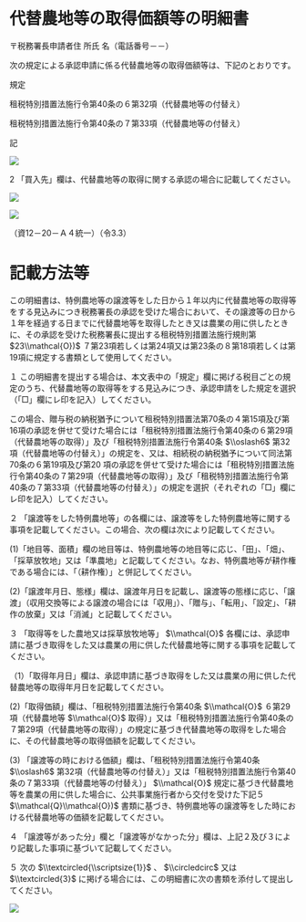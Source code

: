 # 代替農地等の取得価額等の明細書

〒税務署長申請者住 所氏 名（電話番号－－）

次の規定による承認申請に係る代替農地等の取得価額等は、下記のとおりです。

規定

租税特別措置法施行令第40条の６第32項（代替農地等の付替え）

租税特別措置法施行令第40条の７第33項（代替農地等の付替え）

記

![](https://www.nta.go.jp/tmp/d6e68a27-878e-4073-b5c7-44620e4847e0/images/243f8ec05b6bb806fe2a37d41c63ebcc2d4f245a9efa0b2bfc8482e39ce49916.jpg)

2 「買入先」欄は、代替農地等の取得に関する承認の場合に記載してください。

![](https://www.nta.go.jp/tmp/d6e68a27-878e-4073-b5c7-44620e4847e0/images/32cd9e60c67a50415ce105b0a6fa4876ede717369ad5610aa861f8fb0a53e13f.jpg)

![](https://www.nta.go.jp/tmp/d6e68a27-878e-4073-b5c7-44620e4847e0/images/f12f5b1200409110c9f075f623072418af8fb5190039e0609b6ea74cdb09663f.jpg)

（資12－20－Ａ４統一）（令3.3）

# 記載方法等

この明細書は、特例農地等の譲渡等をした日から１年以内に代替農地等の取得等をする見込みにつき税務署長の承認を受けた場合において、その譲渡等の日から１年を経過する日までに代替農地等を取得したとき又は農業の用に供したときに、その承認を受けた税務署長に提出する租税特別措置法施行規則第 $23\\mathcal{O})$ ７第23項若しくは第24項又は第23条の８第18項若しくは第19項に規定する書類として使用してください。

１ この明細書を提出する場合は、本文表中の「規定」欄に掲げる税目ごとの規定のうち、代替農地等の取得等をする見込みにつき、承認申請をした規定を選択（「□」欄にレ印を記入）してください。

この場合、贈与税の納税猶予について租税特別措置法第70条の４第15項及び第16項の承認を併せて受けた場合には「租税特別措置法施行令第40条の６第29項（代替農地等の取得）」及び「租税特別措置法施行令第40条 $\\oslash6$ 第32項（代替農地等の付替え）」の規定を、又は、相続税の納税猶予について同法第70条の６第19項及び第20 項の承認を併せて受けた場合には「租税特別措置法施行令第40条の７第29項（代替農地等の取得）」及び「租税特別措置法施行令第40条の７第33項（代替農地等の付替え）」の規定を選択（それぞれの「□」欄にレ印を記入）してください。

２ 「譲渡等をした特例農地等」の各欄には、譲渡等をした特例農地等に関する事項を記載してください。この場合、次の欄は次により記載してください。

(1)「地目等、面積」欄の地目等は、特例農地等の地目等に応じ、「田」、「畑」、「採草放牧地」又は「準農地」と記載してください。なお、特例農地等が耕作権である場合には、「（耕作権）」と併記してください。

(2)「譲渡年月日、態様」欄は、譲渡年月日を記載し、譲渡等の態様に応じ、「譲渡」（収用交換等による譲渡の場合には「収用」）、「贈与」、「転用」、「設定」、「耕作の放棄」又は「消滅」と記載してください。

３ 「取得等をした農地又は採草放牧地等」 $\\mathcal{O}$ 各欄には、承認申請に基づき取得をした又は農業の用に供した代替農地等に関する事項を記載してください。

（1）「取得年月日」欄は、承認申請に基づき取得をした又は農業の用に供した代替農地等の取得年月日を記載してください。

(2)「取得価額」欄は、「租税特別措置法施行令第40条 $\\mathcal{O}$ ６第29項（代替農地等 $\\mathcal{O}$ 取得）」又は「租税特別措置法施行令第40条の７第29項（代替農地等の取得）」の規定に基づき代替農地等の取得をした場合に、その代替農地等の取得価額を記載してください。

(3) 「譲渡等の時における価額」欄は、「租税特別措置法施行令第40条 $\\oslash6$ 第32項（代替農地等の付替え）」又は「租税特別措置法施行令第40条の７第33項（代替農地等の付替え）」 $\\mathcal{O}$ 規定に基づき代替農地等を農業の用に供した場合に、公共事業施行者から交付を受けた下記５ $\\mathcal{Q}\\mathcal{O})$ 書類に基づき、特例農地等の譲渡等をした時における代替農地等の価額を記載してください。

４ 「譲渡等があった分」欄と「譲渡等がなかった分」欄は、上記２及び３により記載した事項に基づいて記載してください。

５ 次の $\\textcircled{\\scriptsize{1}}$ 、 $\\circledcirc$ 又は $\\textcircled{3}$ に掲げる場合には、この明細書に次の書類を添付して提出してください。

![](https://www.nta.go.jp/tmp/d6e68a27-878e-4073-b5c7-44620e4847e0/images/338edde829901c0430426e7bb226d5efb2b05c781cbca913ac28575d62f22fc4.jpg)